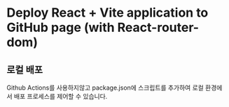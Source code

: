# Deploy React + Vite application to GitHub page (with React-router-dom)

## 로컬 배포
Github Actions를 사용하지않고 package.json에 스크립트를 추가하여 로컬 환경에서 배포 프로세스를 제어할 수 있습니다.
